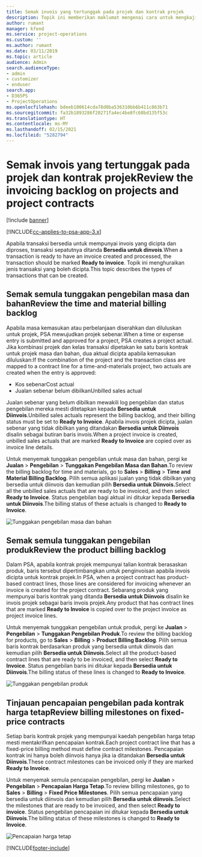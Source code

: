 ```yaml
---
title: Semak invois yang tertunggak pada projek dan kontrak projek
description: Topik ini memberikan maklumat mengenai cara untuk mengkaji masa, perbelanjaan dan tunggakan produk, dan cara menandanya sebagai bersedia untuk penginvoisan.
author: rumant
manager: kfend
ms.service: project-operations
ms.custom: ''
ms.author: rumant
ms.date: 03/11/2019
ms.topic: article
audience: Admin
search.audienceType:
- admin
- customizer
- enduser
search.app:
- D365PS
- ProjectOperations
ms.openlocfilehash: bdeeb100614cda78d0ba536310bb6b411c863b71
ms.sourcegitcommit: fa32b1893286f20271fa4ec4be8fc68bd135f53c
ms.translationtype: HT
ms.contentlocale: ms-MY
ms.lasthandoff: 02/15/2021
ms.locfileid: "5282794"
---
```

# <a name="review-the-invoicing-backlog-on-projects-and-project-contracts"></a><span data-ttu-id="76907-103">Semak invois yang tertunggak pada projek dan kontrak projek</span><span class="sxs-lookup"><span data-stu-id="76907-103">Review the invoicing backlog on projects and project contracts</span></span>

[!include [banner](../includes/psa-now-project-operations.md)]

[!INCLUDE[cc-applies-to-psa-app-3.x](../includes/cc-applies-to-psa-app-3x.md)]

<span data-ttu-id="76907-104">Apabila transaksi bersedia untuk mempunyai invois yang dicipta dan diproses, transaksi sepatutnya ditanda **Bersedia untuk dinvois**.</span><span class="sxs-lookup"><span data-stu-id="76907-104">When a transaction is ready to have an invoice created and processed, the transaction should be marked **Ready to invoice**.</span></span> <span data-ttu-id="76907-105">Topik ini menghuraikan jenis transaksi yang boleh dicipta.</span><span class="sxs-lookup"><span data-stu-id="76907-105">This topic describes the types of transactions that can be created.</span></span>

## <a name="review-the-time-and-material-billing-backlog"></a><span data-ttu-id="76907-106">Semak semula tunggakan pengebilan masa dan bahan</span><span class="sxs-lookup"><span data-stu-id="76907-106">Review the time and material billing backlog</span></span>

<span data-ttu-id="76907-107">Apabila masa kemasukan atau perbelanjaan diserahkan dan diluluskan untuk projek, PSA mewujudkan projek sebenar.</span><span class="sxs-lookup"><span data-stu-id="76907-107">When a time or expense entry is submitted and approved for a project, PSA creates a project actual.</span></span> <span data-ttu-id="76907-108">Jika kombinasi projek dan kelas transaksi dipetakan ke satu baris kontrak untuk projek masa dan bahan, dua aktual dicipta apabila kemasukan diluluskan:</span><span class="sxs-lookup"><span data-stu-id="76907-108">If the combination of the project and the transaction class are mapped to a contract line for a time-and-materials project, two actuals are created when the entry is approved:</span></span>

- <span data-ttu-id="76907-109">Kos sebenar</span><span class="sxs-lookup"><span data-stu-id="76907-109">Cost actual</span></span> 
- <span data-ttu-id="76907-110">Jualan sebenar belum dibilkan</span><span class="sxs-lookup"><span data-stu-id="76907-110">Unbilled sales actual</span></span>

<span data-ttu-id="76907-111">Jualan sebenar yang belum dibilkan mewakili log pengebilan dan status pengebilan mereka mesti ditetapkan kepada **Bersedia untuk Diinvois**.</span><span class="sxs-lookup"><span data-stu-id="76907-111">Unbilled sales actuals represent the billing backlog, and their billing status must be set to **Ready to Invoice**.</span></span> <span data-ttu-id="76907-112">Apabila invois projek dicipta, jualan sebenar yang tidak dibilkan yang ditandakan **Bersedia untuk Diinvois** disalin sebagai butiran baris invois.</span><span class="sxs-lookup"><span data-stu-id="76907-112">When a project invoice is created, unbilled sales actuals that are marked **Ready to Invoice** are copied over as invoice line details.</span></span>

<span data-ttu-id="76907-113">Untuk menyemak tunggakan pengebilan untuk masa dan bahan, pergi ke **Jualan** \> **Pengebilan** \> **Tunggakan Pengebilan Masa dan Bahan**.</span><span class="sxs-lookup"><span data-stu-id="76907-113">To review the billing backlog for time and materials, go to **Sales** \> **Billing** \> **Time and Material Billing Backlog**.</span></span> <span data-ttu-id="76907-114">Pilih semua aplikasi jualan yang tidak dibilkan yang bersedia untuk diinvois dan kemudian pilih **Bersedia untuk Diinvois.**</span><span class="sxs-lookup"><span data-stu-id="76907-114">Select all the unbilled sales actuals that are ready to be invoiced, and then select **Ready to Invoice**.</span></span> <span data-ttu-id="76907-115">Status pengebilan bagi aktual ini ditukar kepada **Bersedia untuk Diinvois**.</span><span class="sxs-lookup"><span data-stu-id="76907-115">The billing status of these actuals is changed to **Ready to Invoice**.</span></span>

![Tunggakan pengebilan masa dan bahan](media/TMBacklog.png)

## <a name="review-the-product-billing-backlog"></a><span data-ttu-id="76907-117">Semak semula tunggakan pengebilan produk</span><span class="sxs-lookup"><span data-stu-id="76907-117">Review the product billing backlog</span></span>

<span data-ttu-id="76907-118">Dalam PSA, apabila kontrak projek mempunyai talian kontrak berasaskan produk, baris tersebut dipertimbangkan untuk penginvoisan apabila invois dicipta untuk kontrak projek.</span><span class="sxs-lookup"><span data-stu-id="76907-118">In PSA, when a project contract has product-based contract lines, those lines are considered for invoicing whenever an invoice is created for the project contract.</span></span> <span data-ttu-id="76907-119">Sebarang produk yang mempunyai baris kontrak yang ditanda **Bersedia untuk Diinvois** disalin ke invois projek sebagai baris invois projek.</span><span class="sxs-lookup"><span data-stu-id="76907-119">Any product that has contract lines that are marked **Ready to Invoice** is copied over to the project invoice as project invoice lines.</span></span>

<span data-ttu-id="76907-120">Untuk menyemak tunggakan pengebilan untuk produk, pergi ke **Jualan** \> **Pengebilan** \> **Tunggakan Pengebilan Produk**.</span><span class="sxs-lookup"><span data-stu-id="76907-120">To review the billing backlog for products, go to **Sales** \> **Billing** \> **Product Billing Backlog**.</span></span> <span data-ttu-id="76907-121">Pilih semua baris kontrak berdasarkan produk yang bersedia untuk diinvois dan kemudian pilih **Bersedia untuk Diinvois.**</span><span class="sxs-lookup"><span data-stu-id="76907-121">Select all the product-based contract lines that are ready to be invoiced, and then select **Ready to Invoice**.</span></span> <span data-ttu-id="76907-122">Status pengebilan baris ini ditukar kepada **Bersedia untuk Diinvois**.</span><span class="sxs-lookup"><span data-stu-id="76907-122">The billing status of these lines is changed to **Ready to Invoice**.</span></span>

![Tunggakan pengebilan produk](media/ProductBacklog.png)

## <a name="review-billing-milestones-on-fixed-price-contracts"></a><span data-ttu-id="76907-124">Tinjauan pencapaian pengebilan pada kontrak harga tetap</span><span class="sxs-lookup"><span data-stu-id="76907-124">Review billing milestones on fixed-price contracts</span></span>

<span data-ttu-id="76907-125">Setiap baris kontrak projek yang mempunyai kaedah pengebilan harga tetap mesti mentakrifkan pencapaian kontrak.</span><span class="sxs-lookup"><span data-stu-id="76907-125">Each project contract line that has a fixed-price billing method must define contract milestones.</span></span> <span data-ttu-id="76907-126">Pencapaian kontrak ini hanya boleh diinvois hanya jika ia ditandakan **Bersedia untuk Diinvois**.</span><span class="sxs-lookup"><span data-stu-id="76907-126">These contract milestones can be invoiced only if they are marked **Ready to Invoice**.</span></span> 

<span data-ttu-id="76907-127">Untuk menyemak semula pencapaian pengebilan, pergi ke **Jualan** \> **Pengebilan** \> **Pencapaian Harga Tetap**.</span><span class="sxs-lookup"><span data-stu-id="76907-127">To review billing milestones, go to **Sales** \> **Billing** \> **Fixed Price Milestones**.</span></span> <span data-ttu-id="76907-128">Pilih semua pencapaian yang bersedia untuk diinvois dan kemudian pilih **Bersedia untuk diinvois.**</span><span class="sxs-lookup"><span data-stu-id="76907-128">Select the milestones that are ready to be invoiced, and then select **Ready to invoice**.</span></span> <span data-ttu-id="76907-129">Status pengebilan pencapaian ini ditukar kepada **Bersedia untuk Diinvois**.</span><span class="sxs-lookup"><span data-stu-id="76907-129">The billing status of these milestones is changed to **Ready to Invoice**.</span></span>

![Pencapaian harga tetap](media/FPBacklog.png)


[!INCLUDE[footer-include](../includes/footer-banner.md)]